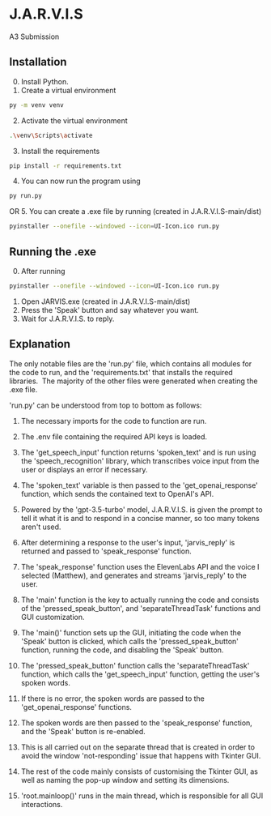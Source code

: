 # J.A.R.V.I.S

A3 Submission

## Installation

0. Install Python.
1. Create a virtual environment
```bash
py -m venv venv
```
2. Activate the virtual environment
```bash
.\venv\Scripts\activate
```
3. Install the requirements
```bash
pip install -r requirements.txt
```
4. You can now run the program using 
```bash
py run.py
```
OR
5. You can create a .exe file by running (created in J.A.R.V.I.S-main/dist)
```bash
pyinstaller --onefile --windowed --icon=UI-Icon.ico run.py
```

## Running the .exe
0. After running
```bash
pyinstaller --onefile --windowed --icon=UI-Icon.ico run.py
```
1. Open JARVIS.exe (created in J.A.R.V.I.S-main/dist)
2. Press the 'Speak' button and say whatever you want.
3. Wait for J.A.R.V.I.S. to reply.


## Explanation
The only notable files are the 'run.py' file, which contains all modules for the code to run, and the 'requirements.txt' that installs the required libraries. 
The majority of the other files were generated when creating the .exe file.

'run.py' can be understood from top to bottom as follows:
1. The necessary imports for the code to function are run.
2. The .env file containing the required API keys is loaded.
3. The 'get_speech_input' function returns 'spoken_text' and is run using the 'speech_recognition' library, which transcribes voice input from the user or displays an error if necessary.
4. The 'spoken_text' variable is then passed to the 'get_openai_response' function, which sends the contained text to OpenAI's API.
5. Powered by the 'gpt-3.5-turbo' model, J.A.R.V.I.S. is given the prompt to tell it what it is and to respond in a concise manner, so too many tokens aren't used.
6. After determining a response to the user's input, 'jarvis_reply' is returned and passed to 'speak_response' function.
7. The 'speak_response' function uses the ElevenLabs API and the voice I selected (Matthew), and generates and streams 'jarvis_reply' to the user.

8. The 'main' function is the key to actually running the code and consists of the 'pressed_speak_button', and 'separateThreadTask' functions and GUI customization.
9. The 'main()' function sets up the GUI, initiating the code when the 'Speak' button is clicked, which calls the 'pressed_speak_button' function, running the code, and disabling the 'Speak' button.
10. The 'pressed_speak_button' function calls the 'separateThreadTask' function, which calls the 'get_speech_input' function, getting the user's spoken words.
11. If there is no error, the spoken words are passed to the 'get_openai_response' functions.
12. The spoken words are then passed to the 'speak_response' function, and the 'Speak' button is re-enabled.
13. This is all carried out on the separate thread that is created in order to avoid the window 'not-responding' issue that happens with Tkinter GUI.
14. The rest of the code mainly consists of customising the Tkinter GUI, as well as naming the pop-up window and setting its dimensions.
15. 'root.mainloop()' runs in the main thread, which is responsible for all GUI interactions.
